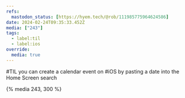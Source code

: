 ```yaml
---
refs:
  mastodon_status: [https://hyem.tech/@rob/111985775964624586]
date: 2024-02-24T09:35:33.452Z
media: ["243"]
tags:
  - label:til
  - label:ios
override:
  media: true
---
```


#TIL you can create a calendar event on #iOS by pasting a date into the Home Screen search

{% media 243, 300 %}
